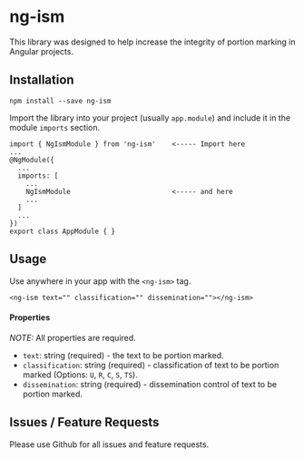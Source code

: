 # ng-ism

This library was designed to help increase the integrity of portion marking in Angular projects. 

## Installation

```
npm install --save ng-ism
```

Import the library into your project (usually `app.module`) and include it in the module `imports` section.

```
import { NgIsmModule } from 'ng-ism'    <----- Import here
...
@NgModule({
  ...
  imports: [
    ...
    NgIsmModule                         <----- and here
    ...
  ]
  ...
})
export class AppModule { }
```

## Usage

Use anywhere in your app with the `<ng-ism>` tag.

```
<ng-ism text="" classification="" dissemination=""></ng-ism>
```
#### Properties
*NOTE:* All properties are required.
- `text`: string (required) - the text to be portion marked.
- `classification`: string (required) - classification of text to be portion marked (Options: `U`, `R`, `C`, `S`, `TS`).
- `dissemination`: string (required) - dissemination control of text to be portion marked.


## Issues / Feature Requests
Please use Github for all issues and feature requests.
